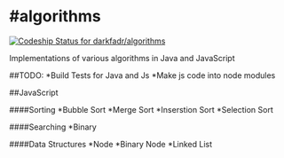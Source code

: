 #algorithms
==========

[ ![Codeship Status for darkfadr/algorithms](https://codeship.io/projects/1d07e6a0-3dc1-0132-5d51-22a29ddf0374/status)](https://codeship.io/projects/43361)


Implementations of various algorithms in Java and JavaScript

##TODO: 
*Build Tests for Java and Js
*Make js code into node modules


##JavaScript

####Sorting
*Bubble Sort
*Merge Sort
*Inserstion Sort
*Selection Sort


####Searching
*Binary

####Data Structures
*Node
*Binary Node
*Linked List

